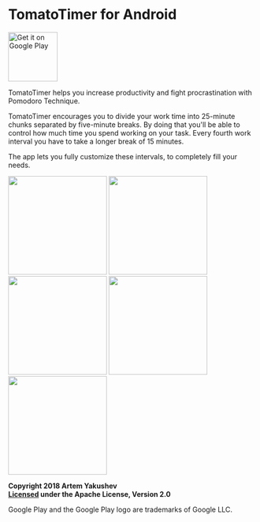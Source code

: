# TomatoTimer for Android

<a href='https://play.google.com/store/apps/details?id=artem122ya.tomatotimer'><img height="100" alt='Get it on Google Play' src='https://play.google.com/intl/en_us/badges/images/generic/en_badge_web_generic.png'/></a>

TomatoTimer helps you increase productivity and fight procrastination with Pomodoro Technique.

TomatoTimer encourages you to divide your work time into 25-minute chunks separated by five-minute breaks. By doing that you'll be able to control how much time you spend working on your task. 
Every fourth work interval you have to take a longer break of 15 minutes.

The app lets you fully customize these intervals, to completely fill your needs.


<p align="left">
  <img src="https://user-images.githubusercontent.com/25901464/38814619-91db7c00-419a-11e8-9451-8f970aabd0e0.png" width="200"/>
  <img src="https://user-images.githubusercontent.com/25901464/38814623-949ee8aa-419a-11e8-86df-e311610c32c5.png" width="200"/>
  <img src="https://user-images.githubusercontent.com/25901464/38814627-967963d0-419a-11e8-8f1b-f57ced8e83db.png" width="200"/>
  <img src="https://user-images.githubusercontent.com/25901464/38814630-992184b4-419a-11e8-9035-eb8a56ce6c6f.png" width="200"/>
  <img src="https://user-images.githubusercontent.com/25901464/38814633-9b27f9e6-419a-11e8-95d1-957525feb916.png" height="200"/>
</p>




<b>Copyright 2018 Artem Yakushev  
[Licensed](https://github.com/artem122ya/TomatoTimer-Android/blob/master/LICENSE) under the Apache License, Version 2.0</b>

Google Play and the Google Play logo are trademarks of Google LLC.
